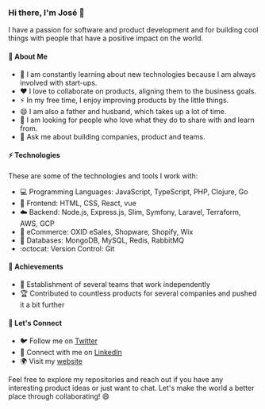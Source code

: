 ### Hi there, I'm José 👋

I have a passion for software and product development and for building cool things with people that have a positive impact on the world.

#### 🚀 About Me

- 🌱 I am constantly learning about new technologies because I am always involved with start-ups.
- ❤️ I love to collaborate on products, aligning them to the business goals.
- ⚡ In my free time, I enjoy improving products by the little things.
- 😄 I am also a father and husband, which takes up a lot of time.
- 🔭 I am looking for people who love what they do to share with and learn from.
- 💬 Ask me about building companies, product and teams.

#### ⚡ Technologies

These are some of the technologies and tools I work with:

- 💻 Programming Languages: JavaScript, TypeScript, PHP, Clojure, Go
- 💄 Frontend: HTML, CSS, React, vue
- ☁️ Backend: Node.js, Express.js, Slim, Symfony, Laravel, Terraform, AWS, GCP
- 🏪 eCommerce: OXID eSales, Shopware, Shopify, Wix
- 👜 Databases: MongoDB, MySQL, Redis, RabbitMQ
- :octocat: Version Control: Git

#### 🌟 Achievements

- 🥇 Establishment of several teams that work independently
- 🏆 Contributed to countless products for several companies and pushed it a bit further

#### 📣 Let's Connect

- 🐦 Follow me on [Twitter](https://twitter.com/josestiller)
- 💼 Connect with me on [LinkedIn](https://www.linkedin.com/in/josestiller/?locale=en_US)
- 🌍 Visit my [website](https://www.josestiller.de/)

Feel free to explore my repositories and reach out if you have any interesting product ideas or just want to chat. Let's make the world a better place through collaborating! 😄
